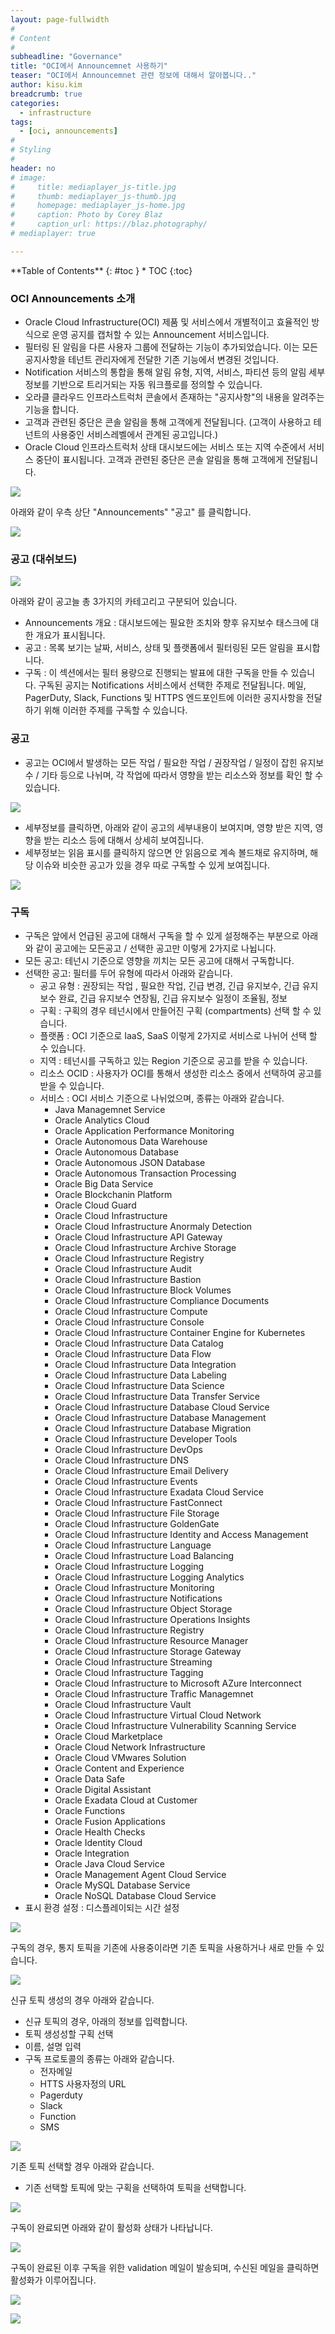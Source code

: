 ```yaml
---
layout: page-fullwidth
#
# Content
#
subheadline: "Governance"
title: "OCI에서 Announcemnet 사용하기"
teaser: "OCI에서 Announcemnet 관련 정보에 대해서 알아봅니다.."
author: kisu.kim
breadcrumb: true
categories:
  - infrastructure
tags:
  - [oci, announcements]
#
# Styling
#
header: no
# image:
#     title: mediaplayer_js-title.jpg
#     thumb: mediaplayer_js-thumb.jpg
#     homepage: mediaplayer_js-home.jpg
#     caption: Photo by Corey Blaz
#     caption_url: https://blaz.photography/
# mediaplayer: true

---
```


<div class="panel radius" markdown="1">
**Table of Contents**
{: #toc }
*  TOC
{:toc}
</div>

### OCI Announcements 소개
- Oracle Cloud Infrastructure(OCI) 제품 및 서비스에서 개별적이고 효율적인 방식으로 운영 공지를 캡처할 수 있는 Announcement 서비스입니다.
- 필터링 된 알림을 다른 사용자 그룹에 전달하는 기능이 추가되었습니다. 이는 모든 공지사항을 테넌트 관리자에게 전달한 기존 기능에서 변경된 것입니다. 
- Notification 서비스의 통합을 통해 알림 유형, 지역, 서비스, 파티션 등의 알림 세부 정보를 기반으로 트리거되는 자동 워크플로를 정의할 수 있습니다.
- 오라클 클라우드 인프라스트럭처 콘솔에서 존재하는 "공지사항"의 내용을 알려주는 기능을 합니다. 
- 고객과 관련된 중단은 콘솔 알림을 통해 고객에게 전달됩니다. (고객이 사용하고 테넌트의 사용중인 서비스레벨에서 관계된 공고입니다.)
- Oracle Cloud 인프라스트럭처 상태 대시보드에는 서비스 또는 지역 수준에서 서비스 중단이 표시됩니다. 고객과 관련된 중단은 콘솔 알림을 통해 고객에게 전달됩니다. 


![](/assets/img/infrastructure/announcements/oci_announcement_arch.png)

아래와 같이 우측 상단 "Announcements" "공고" 를 클릭합니다.

![](/assets/img/infrastructure/announcements/SCR-20230308-ngjg.png)


### 공고 (대쉬보드)
  ![](/assets/img/infrastructure/announcements/SCR-20230308-nhfr.png)

아래와 같이 공고늘 총 3가지의 카테고리고 구분되어 있습니다.

- Announcements 개요 : 대시보드에는 필요한 조치와 향후 유지보수 태스크에 대한 개요가 표시됩니다.
- 공고 : 목록 보기는 날짜, 서비스, 상태 및 플랫폼에서 필터링된 모든 알림을 표시합니다.
- 구독 : 이 섹션에서는 필터 용량으로 진행되는 발표에 대한 구독을 만들 수 있습니다. 구독된 공지는 Notifications 서비스에서 선택한 주제로 전달됩니다. 메일, PagerDuty, Slack, Functions 및 HTTPS 엔드포인트에 이러한 공지사항을 전달하기 위해 이러한 주제를 구독할 수 있습니다.

### 공고
- 공고는 OCI에서 발생하는 모든 작업 / 필요한 작업 / 권장작업 / 일정이 잡힌 유지보수 / 기타 등으로 나뉘며, 각 작업에 따라서 영향을 받는 리소스와 정보를 확인 할 수 있습니다.

![](/assets/img/infrastructure/announcements/SCR-20230310-gdgx.png)


- 세부정보를 클릭하면, 아래와 같이 공고의 세부내용이 보여지며, 영향 받은 지역, 영향을 받는 리소스 등에 대해서 상세히 보여집니다.
- 세부정보는 읽음 표시를 클릭하지 않으면 안 읽음으로 계속 볼드채로 유지하며, 해당 이슈와 비슷한 공고가 있을 경우 따로 구독할 수 있게 보여집니다.

![](/assets/img/infrastructure/announcements/SCR-20230310-gerr.png)


### 구독
- 구독은 앞에서 언급된 공고에 대해서 구독을 할 수 있게 설정해주는 부분으로 아래와 같이 공고에는 모든공고 / 선택한 공고만 이렇게 2가지로 나뉩니다. 
- 모든 공고:  테넌시 기준으로 영향을 끼치는 모든 공고에 대해서 구독합니다. 
- 선택한 공고: 필터를 두어 유형에 따라서 아래와 같습니다. 
  - 공고 유형 : 권장되는 작업 , 필요한 작업, 긴급 변경, 긴급 유지보수, 긴급 유지보수 완료, 긴급 유지보수 연장됨, 긴급 유지보수 일정이 조율됨, 정보 
  - 구획 : 구획의 경우 테넌시에서 만들어진 구획 (compartments) 선택 할 수 있습니다.
  - 플랫폼 : OCI 기준으로 IaaS, SaaS 이렇게 2가지로 서비스로 나뉘어 선택 할 수 있습니다.
  - 지역 : 테넌시를 구독하고 있는 Region 기준으로 공고를 받을 수 있습니다. 
  - 리소스 OCID : 사용자가 OCI를 통해서 생성한 리소스 중에서 선택하여 공고를 받을 수 있습니다. 
  - 서비스 : OCI 서비스 기준으로 나뉘었으며, 종류는 아래와 같습니다. 
    - Java Managemnet Service
    - Oracle Analytics Cloud
    - Oracle Application Performance Monitoring
    - Oracle Autonomous Data Warehouse
    - Oracle Autonomous Database
    - Oracle Autonomous JSON Database
    - Oracle Autonomous Transaction Processing
    - Oracle Big Data Service
    - Oracle Blockchanin Platform
    - Oracle Cloud Guard
    - Oracle Cloud Infrastructure
    - Oracle Cloud Infrastructure Anormaly Detection
    - Oracle Cloud Infrastructure API Gateway
    - Oracle Cloud Infrastructure Archive Storage
    - Oracle Cloud Infrastructure Registry
    - Oracle Cloud Infrastructure Audit
    - Oracle Cloud Infrastructure Bastion 
    - Oracle Cloud Infrastructure Block Volumes
    - Oracle Cloud Infrastructure Compliance Documents
    - Oracle Cloud Infrastructure Compute
    - Oracle Cloud Infrastructure Console
    - Oracle Cloud Infrastructure Container Engine for Kubernetes
    - Oracle Cloud Infrastructure Data Catalog
    - Oracle Cloud Infrastructure Data Flow
    - Oracle Cloud Infrastructure Data Integration
    - Oracle Cloud Infrastructure Data Labeling
    - Oracle Cloud Infrastructure Data Science
    - Oracle Cloud Infrastructure Data Transfer Service
    - Oracle Cloud Infrastructure Database Cloud Service
    - Oracle Cloud Infrastructure Database Management
    - Oracle Cloud Infrastructure Database Migration
    - Oracle Cloud Infrastructure Developer Tools
    - Oracle Cloud Infrastructure DevOps
    - Oracle Cloud Infrastructure DNS
    - Oracle Cloud Infrastructure Email Delivery
    - Oracle Cloud Infrastructure Events
    - Oracle Cloud Infrastructure Exadata Cloud Service
    - Oracle Cloud Infrastructure FastConnect
    - Oracle Cloud Infrastructure File Storage
    - Oracle Cloud Infrastructure GoldenGate
    - Oracle Cloud Infrastructure Identity and Access Management
    - Oracle Cloud Infrastructure Language
    - Oracle Cloud Infrastructure Load Balancing
    - Oracle Cloud Infrastructure Logging
    - Oracle Cloud Infrastructure Logging Analytics
    - Oracle Cloud Infrastructure Monitoring
    - Oracle Cloud Infrastructure Notifications
    - Oracle Cloud Infrastructure Object Storage
    - Oracle Cloud Infrastructure Operations Insights
    - Oracle Cloud Infrastructure Registry
    - Oracle Cloud Infrastructure Resource Manager
    - Oracle Cloud Infrastructure Storage Gateway
    - Oracle Cloud Infrastructure Streaming
    - Oracle Cloud Infrastructure Tagging
    - Oracle Cloud Infrastructure to Microsoft AZure Interconnect
    - Oracle Cloud Infrastructure Traffic Managemnet
    - Oracle Cloud Infrastructure Vault
    - Oracle Cloud Infrastructure Virtual Cloud Network
    - Oracle Cloud Infrastructure Vulnerability Scanning Service
    - Oracle Cloud Marketplace
    - Oracle Cloud Network Infrastructure
    - Oracle Cloud VMwares Solution
    - Oracle Content and Experience
    - Oracle Data Safe
    - Oracle Digital Assistant
    - Oracle Exadata Cloud at Customer
    - Oracle Functions
    - Oracle Fusion Applications
    - Oracle Health Checks
    - Oracle Identity Cloud
    - Oracle Integration
    - Oracle Java Cloud Service
    - Oracle Management Agent Cloud Service
    - Oracle MySQL Database Service
    - Oracle NoSQL Database Cloud Service
- 표시 환경 설정 : 디스플레이되는 시간 설정

![](/assets/img/infrastructure/announcements/SCR-20230310-gbro.png)

구독의 경우, 통지 토픽을 기존에 사용중이라면 기존 토픽을 사용하거나 새로 만들 수 있습니다.

![](/assets/img/infrastructure/announcements/SCR-20230310-gdas.png)

신규 토픽 생성의 경우 아래와 같습니다. 
- 신규 토픽의 경우, 아래의 정보를 입력합니다. 
- 토픽 생성성할 구획 선택
- 이름, 설명 입력 
- 구독 프로토콜의 종류는 아래와 같습니다.
  - 전자메일 
  - HTTS 사용자정의 URL 
  - Pagerduty
  - Slack
  - Function
  - SMS

![](/assets/img/infrastructure/announcements/SCR-20230310-nfai.png)

기존 토픽 선택할 경우 아래와 같습니다. 
- 기존 선택할 토픽에 맞는 구획을 선택하여 토픽을 선택합니다.

![](/assets/img/infrastructure/announcements/SCR-20230310-ngst.png)

구독이 완료되면 아래와 같이 활성화 상태가 나타납니다. 

![](/assets/img/infrastructure/announcements/SCR-20230310-nhfr.png)

구독이 완료된 이후 구독을 위한 validation 메일이 발송되며, 수신된 메일을 클릭하면 활성화가 이루어집니다.

![](/assets/img/infrastructure/announcements/SCR-20230310-gsiq.png)

![](/assets/img/infrastructure/announcements/SCR-20230310-gskz.png)